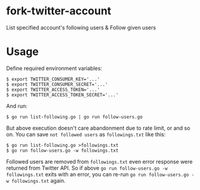 # fork-twitter-account

List specified account's following users &amp; Follow given users

# Usage

Define required environment variables:

```
$ export TWITTER_CONSUMER_KEY='...'
$ export TWITTER_CONSUMER_SECRET='...'
$ export TWITTER_ACCESS_TOKEN='...'
$ export TWITTER_ACCESS_TOKEN_SECRET='...'
```

And run:

```
$ go run list-following.go | go run follow-users.go
```

But above execution doesn't care abandonment due to rate limit, or and so on.
You can save `not followed users` as `followings.txt` like this:

```
$ go run list-following.go >followings.txt
$ go run follow-users.go -w followings.txt
```

Followed users are removed from `followings.txt` even error response were returned from Twitter API.
So if above `go run follow-users.go -w followings.txt` exits with an error, you can re-run `go run follow-users.go -w followings.txt` again.
